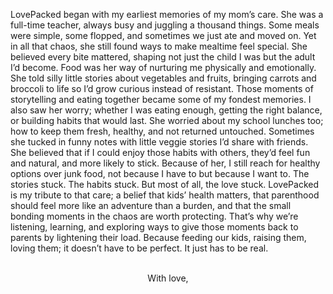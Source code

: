 LovePacked began with my earliest memories of my mom’s care. She was a full-time teacher, always busy and juggling a thousand things. Some meals were simple, some flopped, and sometimes we just ate and moved on. Yet in all that chaos, she still found ways to make mealtime feel special.
She believed every bite mattered, shaping not just the child I was but the adult I’d become. Food was her way of nurturing me physically and emotionally. She told silly little stories about vegetables and fruits, bringing carrots and broccoli to life so I’d grow curious instead of resistant. Those moments of storytelling and eating together became some of my fondest memories.
I also saw her worry; whether I was eating enough, getting the right balance, or building habits that would last. She worried about my school lunches too; how to keep them fresh, healthy, and not returned untouched. Sometimes she tucked in funny notes with little veggie stories I’d share with friends. She believed that if I could enjoy those habits with others, they’d feel fun and natural, and more likely to stick.
Because of her, I still reach for healthy options over junk food, not because I have to but because I want to. The stories stuck. The habits stuck. But most of all, the love stuck.
LovePacked is my tribute to that care; a belief that kids’ health matters, that parenthood should feel more like an adventure than a burden, and that the small bonding moments in the chaos are worth protecting. That’s why we’re listening, learning, and exploring ways to give those moments back to parents by lightening their load. Because feeding our kids, raising them, loving them; it doesn’t have to be perfect. It just has to be real.
<br>
<br>
 <div style="text-align:center">
With love,<br>
</div>